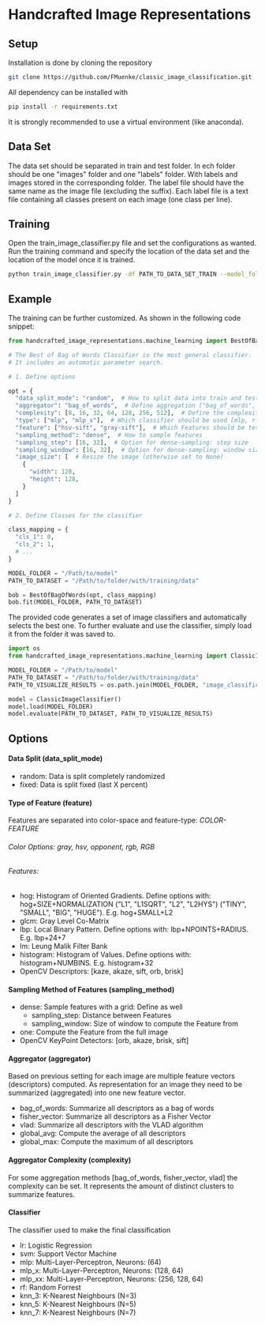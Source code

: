 # Handcrafted Image Representations

## Setup
Installation is done by cloning the repository
```bash
git clone https://github.com/FMuenke/classic_image_classification.git
```
All dependency can be installed with
````bash
pip install -r requirements.txt
````
It is strongly recommended to use a virtual environment (like anaconda).


## Data Set

The data set should be separated in train and test folder. In ech folder should be one "images" folder and one "labels" folder. With labels and images stored in the corresponding folder. The label file should have the same name as the image file (excluding the suffix). Each label file is a text file containing all classes present on each image (one class per line).


## Training

Open the train_image_classifier.py file and set the configurations as wanted. 
Run the training command and specify the location of the data set and the location of the model once it is trained.

````bash
python train_image_classifier.py -df PATH_TO_DATA_SET_TRAIN --model_folder PATH_TO_SAVE_MODEL_TO -clmp PATH_TO_CLASSMAPPING.JSON
````

## Example
The training can be further customized. As shown in the following code snippet:

````python
from handcrafted_image_representations.machine_learning import BestOfBagOfWords

# The Best of Bag of Words Classifier is the most general classifier.
# It includes an automatic parameter search.

# 1. Define options

opt = {
  "data_split_mode": "random",  # How to split data into train and test
  "aggregator": "bag_of_words",  # Define aggregation ["bag_of_words", "vlad", ...]
  "complexity": [8, 16, 32, 64, 128, 256, 512],  # Define the complexity (numer of clusters) of the aggregation
  "type": ["mlp", "mlp_x"],  # Which classifier should be used [mlp, rf, svm, ...]
  "feature": ["hsv-sift", "gray-sift"],  # Which Features should be tested
  "sampling_method": "dense",  # How to sample features
  "sampling_step": [16, 32],  # Option for dense-sampling: step size
  "sampling_window": [16, 32],  # Option for dense-sampling: window size
  "image_size": [  # Resize the image (otherwise set to None)
    {
      "width": 128,
      "height": 128,
    }
  ]
}

# 2. Define Classes for the classifier

class_mapping = {
  "cls_1": 0,
  "cls_2": 1,
  # ...
}

MODEL_FOLDER = "/Path/to/model"
PATH_TO_DATASET = "/Path/to/folder/with/training/data"

bob = BestOfBagOfWords(opt, class_mapping)
bob.fit(MODEL_FOLDER, PATH_TO_DATASET)
````

The provided code generates a set of image classifiers and automatically selects the best one. 
To further evaluate and use the classifier, simply load it from the folder it was saved to.

````python
import os
from handcrafted_image_representations.machine_learning import ClassicImageClassifier

MODEL_FOLDER = "/Path/to/model"
PATH_TO_DATASET = "/Path/to/folder/with/training/data"
PATH_TO_VISUALIZE_RESULTS = os.path.join(MODEL_FOLDER, "image_classification")

model = ClassicImageClassifier()
model.load(MODEL_FOLDER)
model.evaluate(PATH_TO_DATASET, PATH_TO_VISUALIZE_RESULTS)
````


## Options

#### Data Split (data_split_mode)
- random: Data is split completely randomized
- fixed: Data is split fixed (last X percent)

#### Type of Feature (feature)
Features are separated into color-space and feature-type: *COLOR-FEATURE*

###### Color Options: gray, hsv, opponent, rgb, RGB

###### Features:
- hog: Histogram of Oriented Gradients. Define options with: hog+SIZE+NORMALIZATION ("L1", "L1SQRT", "L2", "L2HYS") ("TINY", "SMALL", "BIG", "HUGE"). E.g. hog+SMALL+L2
- glcm: Gray Level Co-Matrix
- lbp: Local Binary Pattern. Define options with: lbp+NPOINTS+RADIUS. E.g. lbp+24+7
- lm: Leung Malik Filter Bank
- histogram: Histogram of Values. Define options with: histogram+NUMBINS. E.g. histogram+32
- OpenCV Descriptors: [kaze, akaze, sift, orb, brisk]


#### Sampling Method of Features (sampling_method)
- dense: Sample features with a grid: Define as well
  - sampling_step: Distance between Features
  - sampling_window: Size of window to compute the Feature from
- one: Compute the Feature from the full image
- OpenCV KeyPoint Detectors: [orb, akaze, brisk, sift]

#### Aggregator (aggregator)
Based on previous setting for each image are multiple feature vectors (descriptors) computed.
As representation for an image they need to be summarized (aggregated) into one new feature vector.

- bag_of_words: Summarize all descriptors as a bag of words
- fisher_vector: Summarize all descriptors as a Fisher Vector
- vlad: Summarize all descriptors with the VLAD algorithm
- global_avg: Compute the average of all descriptors
- global_max: Compute the maximum of all descriptors


#### Aggregator Complexity (complexity)
For some aggregation methods [bag_of_words, fisher_vector, vlad] the complexity can be set. 
It represents the amount of distinct clusters to summarize features.


#### Classifier
The classifier used to make the final classification
- lr: Logistic Regression
- svm: Support Vector Machine
- mlp: Multi-Layer-Perceptron, Neurons: (64)
- mlp_x: Multi-Layer-Perceptron, Neurons: (128, 64)
- mlp_xx: Multi-Layer-Perceptron, Neurons: (256, 128, 64)
- rf: Random Forrest
- knn_3: K-Nearest Neighbours (N=3)
- knn_5: K-Nearest Neighbours (N=5)
- knn_7: K-Nearest Neighbours (N=7)